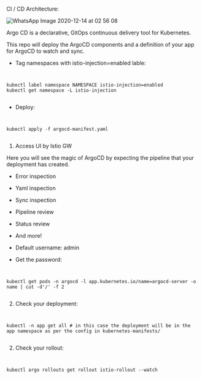 CI / CD Architecture:

![WhatsApp Image 2020-12-14 at 02 56 08](https://user-images.githubusercontent.com/31888672/102708845-307a5b80-42ae-11eb-8351-7dfa9dd10f9d.jpeg)

Argo CD is a declarative, GitOps continuous delivery tool for Kubernetes.

This repo will deploy the ArgoCD components and a definition of your app for ArgoCD to watch and sync.

- Tag namespaces with istio-injection=enabled lable:

<pre><code>

kubectl label namespace NAMESPACE istio-injection=enabled
kubectl get namespace -L istio-injection

</code></pre>


- Deploy: 

<pre><code>

kubectl apply -f argocd-manifest.yaml

</code></pre>

1. Access UI by Istio GW

Here you will see the magic of ArgoCD by expecting the pipeline that your deployment has 
created. 

- Error inspection
- Yaml inspection
- Sync inspection
- Pipeline review
- Status review
- And more!

- Default username: admin
- Get the password: 

<pre><code>

kubectl get pods -n argocd -l app.kubernetes.io/name=argocd-server -o name | cut -d'/' -f 2

</code></pre>

2. Check your deployment: 

<pre><code>

kubectl -n app get all # in this case the deployment will be in the app namespace as per the config in kubernetes-manifests/

</code></pre>

2. Check your rollout: 

<pre><code>

kubectl argo rollouts get rollout istio-rollout --watch

</code></pre>
